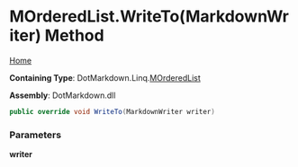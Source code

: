 # MOrderedList\.WriteTo\(MarkdownWriter\) Method

[Home](../../../../README.md)

**Containing Type**: DotMarkdown\.Linq\.[MOrderedList](../README.md)

**Assembly**: DotMarkdown\.dll

```csharp
public override void WriteTo(MarkdownWriter writer)
```

### Parameters

**writer**
